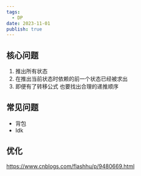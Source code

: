 ```yaml
---
tags:
  - DP
date: 2023-11-01
publish: true
---
```

## 核心问题

1. 推出所有状态
2. 在推出当前状态时依赖的前一个状态已经被求出
3. 即便有了转移公式 也要找出合理的递推顺序

## 常见问题

- 背包
- Idk

## 优化

https://www.cnblogs.com/flashhu/p/9480669.html